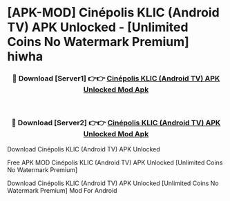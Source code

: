 # [APK-MOD] Cinépolis KLIC (Android TV) APK Unlocked - [Unlimited Coins No Watermark Premium] hiwha



<div align="center">
<h3>🔴 Download [Server1] 👉👉 <a href="https://momento.my/?title=Cinépolis_KLIC_(Android_TV)_APK_Unlocked">Cinépolis KLIC (Android TV) APK Unlocked Mod Apk</a></h3><br>

<h3>🔴 Download [Server2] 👉👉 <a href="https://momento.my/?title=Cinépolis_KLIC_(Android_TV)_APK_Unlocked">Cinépolis KLIC (Android TV) APK Unlocked Mod Apk</a></h3>
</div>



Download Cinépolis KLIC (Android TV) APK Unlocked 

Free APK MOD Cinépolis KLIC (Android TV) APK Unlocked [Unlimited Coins No Watermark Premium]

Download Cinépolis KLIC (Android TV) APK Unlocked [Unlimited Coins No Watermark Premium] Mod For Android
